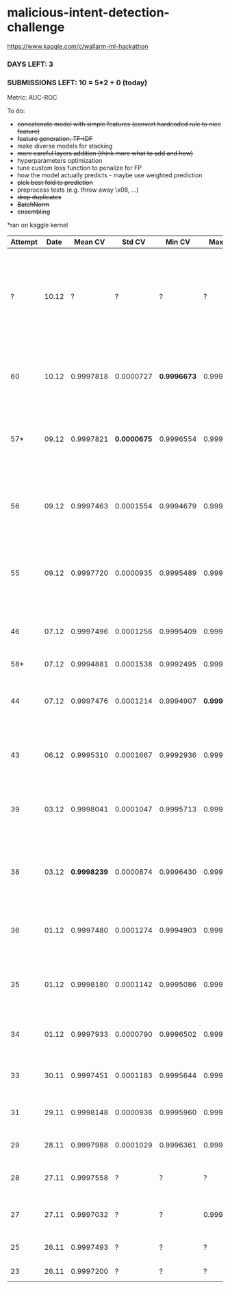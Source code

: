 # malicious-intent-detection-challenge
https://www.kaggle.com/c/wallarm-ml-hackathon

### DAYS LEFT: 3

### SUBMISSIONS LEFT: 10 = 5*2 + 0 (today)

Metric: AUC-ROC

To do:

- ~~concatenate model with simple features (convert hardcoded rule to nice feature)~~
- ~~feature generation, TF-IDF~~
- make diverse models for stacking
- ~~more careful layers addition (think more what to add and how)~~
- hyperparameters optimization
- tune custom loss function to penalize for FP
- how the model actually predicts - maybe use weighted prediction
- ~~pick best fold to prediction~~
- preprocess texts (e.g. throw away \x08, ...)
- ~~drop duplicates~~
- ~~BatchNorm~~
- ~~ensembling~~

*ran on kaggle kernel

|Attempt|Date|Mean CV | Std CV| Min CV| Max CV | Public | Place |Comment|Runtime|
|-|-|-|-|-|-|-|-|-|-|
|?|10.12|?|?|?|?|?|?|[CNN (different kernel shapes) + LSTM + GRU + Simple Features (less) (NEW DATA)](https://github.com/blacKitten13/malicious-intent-detection-challenge/blob/master/CNN_LSTM_GRU_addlessfeat_new2_diffconv.py)|running...|
|60|10.12|0.9997818|0.0000727|**0.9996673**|0.9998923|0.99985|3/15|[CNN + LSTM + GRU + add 2 features + dropout 0.5 (OLD DATA)](https://github.com/blacKitten13/malicious-intent-detection-challenge/blob/master/CNN_LSTM_GRU_add2feat_dropout.py)|4:40|
|57*|09.12|0.9997821|**0.0000675**|0.9996554|0.9998705|0.99935|3/15|[CNN + LSTM + GRU + Simple Features (less) (reproduce)](https://www.kaggle.com/blackitten13/cnn-lstm-gru-addlessfeat3)|4:53|
|56|09.12|0.9997463|0.0001554|0.9994679|0.9999041|0.99981|3/15|[CNN + LSTM + GRU + Simple Features (less) on New Data (2)](https://github.com/blacKitten13/malicious-intent-detection-challenge/blob/master/CNN_LSTM_GRU_addlessfeat_new2.py)|4:43|
|55|09.12|0.9997720|0.0000935|0.9995489|0.9998735|0.99977|2/15|[CNN + LSTM + GRU + Simple Features (less) on New Data](https://github.com/blacKitten13/malicious-intent-detection-challenge/blob/master/CNN_LSTM_GRU_addlessfeat_new.py)|4:22|
|46|07.12|0.9997496|0.0001256|0.9995409|0.9998903|0.99919 (WTF)|2/15|[CNN + LSTM + GRU + Simple Features + BatchNorm](https://github.com/blacKitten13/malicious-intent-detection-challenge/blob/master/CNN_LSTM_GRU_feat_bn.py)|5:01|
|58*|07.12|0.9994881|0.0001538|0.9992495|0.9997224|0.99975|-|[GRU + GRU](https://www.kaggle.com/blackitten13/gru2xx/notebook)|7:14|
|44|07.12|0.9997476|0.0001214|0.9994907|**0.9999382**|0.99977|2/15|[CNN + LSTM + GRU + Simple Features + Drop Duplicates](https://github.com/blacKitten13/malicious-intent-detection-challenge/blob/master/CNN_LSTM_GRU_feat_dupl.py)|3:49|
|43|06.12|0.9995310|0.0001667|0.9992936|0.9998436|0.99957|2/15|[LSTM + GRU + CNN + Attention + Simple Features](https://github.com/blacKitten13/malicious-intent-detection-challenge/blob/master/LSTM_GRU_CNN_Attention_feat.py)|14:22|
|39|03.12|0.9998041|0.0001047|0.9995713|0.9999292|0.99984|1/15|[CNN + LSTM + GRU + Attention + Simple Features + ELU](https://github.com/blacKitten13/malicious-intent-detection-challenge/blob/master/CNN_LSTM_GRU_Attention_feat_elu.py)|4:47|
|38|03.12|**0.9998239**|0.0000874|0.9996430|0.9999381|0.99984|1/15|[CNN + LSTM + GRU + Attention + Simple Features (less)](https://github.com/blacKitten13/malicious-intent-detection-challenge/blob/master/CNN_LSTM_GRU_Attention_feat.py)|5:35|
|36|01.12|0.9997480|0.0001274|0.9994903|0.9999145|**0.99987**|1/14|[CNN + LSTM + GRU + Simple Features (less)](https://github.com/blacKitten13/malicious-intent-detection-challenge/blob/master/CNN_LSTM_GRU_addlessfeat.py)|4:00|
|35|01.12|0.9998180|0.0001142|0.9995086|0.9999222|0.99984|1/14|[CNN + LSTM + GRU + Simple Features + decoded](https://github.com/blacKitten13/malicious-intent-detection-challenge/blob/master/CNN_LSTM_GRU_addfeat_decoded.py)|5:12|
|34|01.12|0.9997933|0.0000790|0.9996502|0.9998798|0.99985|1/14|[CNN + LSTM + GRU + Simple Features](https://github.com/blacKitten13/malicious-intent-detection-challenge/blob/master/CNN_LSTM_GRU_addfeat.py)|4:09|
|33|30.11|0.9997451|0.0001183|0.9995644|0.9999212|0.99980|1/12|[CNN + LSTM + GRU + BatchNorm](https://github.com/blacKitten13/malicious-intent-detection-challenge/blob/master/CNN_LSTM_GRU_4.py)|4:47|
|31|29.11|0.9998148|0.0000936|0.9995960|0.9999355|0.99985|1/12|[CNN + LSTM + GRU Tuned 2](https://github.com/blacKitten13/malicious-intent-detection-challenge/blob/master/CNN_LSTM_GRU_3.py)|4:56|
|29|28.11|0.9997988|0.0001029|0.9996361|0.9999263|0.99985|1/11|[CNN + LSTM + GRU Tuned](https://github.com/blacKitten13/malicious-intent-detection-challenge/blob/master/CNN_LSTM_GRU_2.py)|5:36|
|28|27.11|0.9997558|?|?|?|0.99983|1/11|[CNN + LSTM + GRU + Attention](https://github.com/blacKitten13/malicious-intent-detection-challenge/blob/master/CNN_LSTM_GRU_Attention.py)|3:06|
|27|27.11|0.9997032|?|?|0.9999318|0.99982|1/11|[LSTM + GRU + Attention (skip)](https://github.com/blacKitten13/malicious-intent-detection-challenge/blob/master/LSTM_GRU_Attention_skip.py)|5h|
|25|26.11|0.9997493|?|?|?|0.99985|  1/11 |[CNN + LSTM + GRU](https://github.com/blacKitten13/malicious-intent-detection-challenge/blob/master/CNN_LSTM_GRU.py)|?|
|23|26.11|0.9997200|?|?|?|0.99980|2/11|[CNN + GRU (5 folds)](https://github.com/blacKitten13/malicious-intent-detection-challenge/blob/master/CNN_GRU_full.py)|?|

